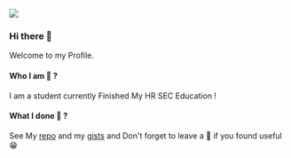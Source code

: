 ![](https://komarev.com/ghpvc/?username=srilakshmikanthanp)
### Hi there 👋
<!--
**srilakshmikanthanp/srilakshmikanthanp** is a ✨ _special_ ✨ repository because its `README.md` (this file) appears on your GitHub profile.

Here are some ideas to get you started:

- 🔭 I’m currently working on ...
- 🌱 I’m currently learning ...
- 👯 I’m looking to collaborate on ...
- 🤔 I’m looking for help with ...
- 💬 Ask me about ...
- 📫 How to reach me: ...
- 😄 Pronouns: ...
- ⚡ Fun fact: ...
-->

Welcome to my Profile.

#### Who I am 🤔 ?

I am a student currently Finished My HR SEC Education !

#### What I done 🤔 ?

See My [repo](https://github.com/srilakshmikanthanp?tab=repositories) and my [gists](https://gist.github.com/srilakshmikanthanp) and Don't forget to leave a :star2: 
if you found useful :grin:
